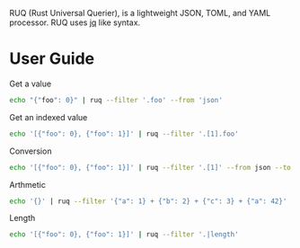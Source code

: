 RUQ (Rust Universal Querier), is a lightweight JSON, TOML, and YAML processor. RUQ uses [jq](https://github.com/stedolan/jq) like syntax.

# User Guide

Get a value

```bash
echo "{"foo": 0}" | ruq --filter '.foo' --from 'json'
```

Get an indexed value

```bash
echo '[{"foo": 0}, {"foo": 1}]' | ruq --filter '.[1].foo'
```

Conversion

```bash
echo '[{"foo": 0}, {"foo": 1}]' | ruq --filter '.[1]' --from json --to toml
```

Arthmetic

```bash
echo '{}' | ruq --filter '{"a": 1} + {"b": 2} + {"c": 3} + {"a": 42}'
```

Length

```bash
echo '[{"foo": 0}, {"foo": 1}]' | ruq --filter '.|length'
```
